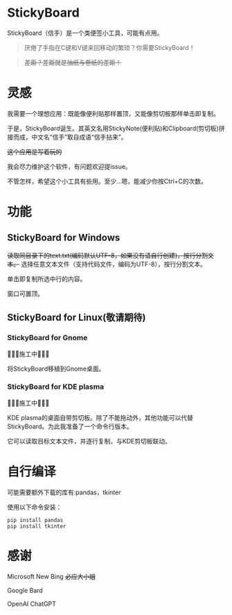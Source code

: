 # StickyBoard
StickyBoard（信手）是一个类便签小工具，可能有点用。

> 厌倦了手指在C键和V键来回移动的繁琐？你需要StickyBoard！

> ~~差距？差距就是抽纸与卷纸的差距！~~

# 灵感
我需要一个理想应用：既能像便利贴那样置顶，又能像剪切板那样单击即复制。

于是，StickyBoard诞生。其英文名用StickyNote(便利贴)和Clipboard(剪切板)拼接而成，中文名“信手”取自成语“信手拈来”。

~~这个应用是写着玩的~~

我会尽力维护这个软件，有问题欢迎提issue。

不管怎样，希望这个小工具有些用。至少...嗯，能减少你按Ctrl+C的次数。

# 功能

## StickyBoard for Windows

~~读取同目录下的text.txt(编码默认UTF-8，如果没有请自行创建)，按行分割文本。~~
选择任意文本文件（支持代码文件，编码为UTF-8），按行分割文本。

单击即复制所选中行的内容。

窗口可置顶。

## StickyBoard for Linux(敬请期待)

### StickyBoard for Gnome

🚧🚧🚧施工中🚧🚧🚧

将StickyBoard移植到Gnome桌面。

### StickyBoard for KDE plasma 

🚧🚧🚧施工中🚧🚧🚧

KDE plasma的桌面自带剪切板。除了不能拖动外，其他功能可以代替StickyBoard。为此我准备了一个命令行版本。

它可以读取目标文本文件，并逐行复制，与KDE剪切板联动。

# 自行编译

可能需要额外下载的库有:pandas，tkinter

使用以下命令安装：

```
pip install pandas
pip install tkinter
```

# 感谢
Microsoft New Bing ~~必应大小姐~~

Google Bard

OpenAI ChatGPT
